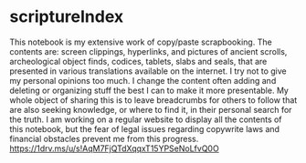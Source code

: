 # scriptureIndex
This notebook is my extensive work of copy/paste scrapbooking.  The contents are: screen clippings, hyperlinks, and pictures of ancient scrolls, archeological object finds, codices, tablets, slabs and seals, that are presented in various translations available on the internet.  I try not to give my personal opinions too much. I change the content often adding and deleting or organizing stuff the best I can to make it more presentable.
My whole object of sharing this is to leave breadcrumbs for others to follow that are also seeking knowledge, or where to find it, in their personal search for the truth. I am working on a regular website to display all the contents of this notebook, but the fear of legal issues regarding copywrite laws and financial obstacles prevent me from this progress.
https://1drv.ms/u/s!AqM7FjQTdXqqxT15YPSeNoLfvQ0O

